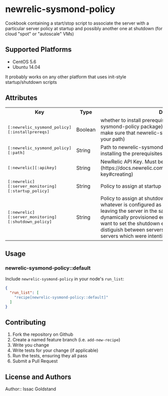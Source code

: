 # newrelic-sysmond-policy

Cookbook containing a start/stop script to associate the server with a particular server policy at startup and possibly another one at shutdown (for cloud "spot" or "autoscale" VMs)

## Supported Platforms

- CentOS 5.6
- Ubuntu 14.04

It probably works on any other platform that uses init-style startup/shutdown scripts

## Attributes

<table>
  <tr>
    <th>Key</th>
    <th>Type</th>
    <th>Description</th>
    <th>Default</th>
  </tr>
  <tr>
    <td><tt>[:newrelic_sysmond_policy][:installprereqs]</tt></td>
    <td>Boolean</td>
    <td>whether to install prerequisites (node.js, npm, newrelic-sysmond-policy package) via the nodejs cookbook (if false, make sure that newrelic-sysmond-policy is installed and on your path) </td>
    <td><tt>true</tt></td>
  </tr>
  <tr>
    <td><tt>[:newrelic_sysmond_policy][:path]</tt></td>
    <td>String</td>
    <td>Path to newrelic-sysmond-policy (important if you are installing the prerequisites on your own) </td>
    <td><tt>/usr/bin/newrelic-sysmond-policy</tt></td>
  </tr>
  <tr>
    <td><tt>[:newrelic][:apikey]</tt></td>
    <td>String</td>
    <td>NewRelic API Key. Must be set. [Read more](https://docs.newrelic.com/docs/apm/apis/requirements/api-key#creating)</td>
    <td><tt>nil</tt></td>
  </tr>
  <tr>
    <td><tt>[:newrelic][:server_monitoring][:startup_policy]</tt></td>
    <td>String</td>
    <td>Policy to assign at startup</td>
    <td><tt>Default server alert policy</tt></td>
  </tr>
  <tr>
    <td><tt>[:newrelic][:server_monitoring][:shutdown_policy]</tt></td>
    <td>String</td>
    <td>Policy to assign at shutdown.  By default this will take whatever is configured as the startup policy, effectively leaving the server in the same policy at shutdown.  In a dynamically provisioned environment, however, you may want to set the shutdown environment to something useful to distiguish between servers which are not reporting and servers which were intentionally deprovisioned</td>
    <td><tt>Takes value from [:newrelic][:server_monitoring][:startup_policy]</tt></td>
  </tr>
</table>

## Usage

### newrelic-sysmond-policy::default

Include `newrelic-sysmond-policy` in your node's `run_list`:

```json
{
  "run_list": [
    "recipe[newrelic-sysmond-policy::default]"
  ]
}
```

## Contributing

1. Fork the repository on Github
2. Create a named feature branch (i.e. `add-new-recipe`)
3. Write you change
4. Write tests for your change (if applicable)
5. Run the tests, ensuring they all pass
6. Submit a Pull Request

## License and Authors

Author:: Issac Goldstand
